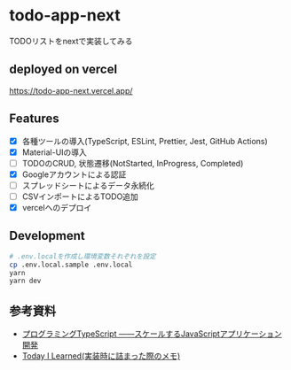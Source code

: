 # todo-app-next

TODOリストをnextで実装してみる

## deployed on vercel

https://todo-app-next.vercel.app/

## Features

- [x] 各種ツールの導入(TypeScript, ESLint, Prettier, Jest, GitHub Actions)
- [x] Material-UIの導入
- [ ] TODOのCRUD, 状態遷移(NotStarted, InProgress, Completed)
- [x] Googleアカウントによる認証
- [ ] スプレッドシートによるデータ永続化
- [ ] CSVインポートによるTODO追加
- [x] vercelへのデプロイ

## Development

```bash
# .env.localを作成し環境変数それぞれを設定
cp .env.local.sample .env.local
yarn
yarn dev
```

## 参考資料

- [プログラミングTypeScript ――スケールするJavaScriptアプリケーション開発](https://www.oreilly.co.jp/books/9784873119045/)
- [Today I Learned(実装時に詰まった際のメモ)](etc/til)